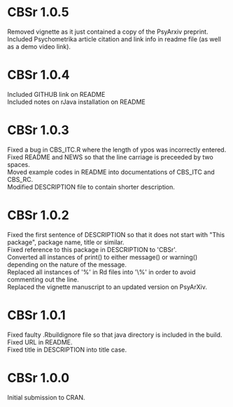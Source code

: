 # CBSr 1.0.5

Removed vignette as it just contained a copy of the PsyArxiv preprint.
Included Psychometrika article citation and link info in readme file (as well as a demo video link).

# CBSr 1.0.4

Included GITHUB link on README  
Included notes on rJava installation on README  

# CBSr 1.0.3

Fixed a bug in CBS_ITC.R where the length of ypos was incorrectly entered.  
Fixed README and NEWS so that the line carriage is preceeded by two spaces.  
Moved example codes in README into documentations of CBS_ITC and CBS_RC.  
Modified DESCRIPTION file to contain shorter description.  

# CBSr 1.0.2

Fixed the first sentence of DESCRIPTION so that it does not start with "This package", package name, title or similar.  
Fixed reference to this package in DESCRIPTION to 'CBSr'.  
Converted all instances of print() to either message() or warning() depending on the nature of the message.  
Replaced all instances of '%' in Rd files into '\\%' in order to avoid commenting out the line.  
Replaced the vignette manuscript to an updated version on PsyArXiv.

# CBSr 1.0.1

Fixed faulty .Rbuildignore file so that java directory is included in the build.  
Fixed URL in README.  
Fixed title in DESCRIPTION into title case.

# CBSr 1.0.0

Initial submission to CRAN.
